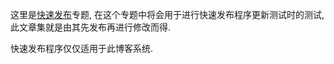 这里是[快速发布](https://github.com/SmileYik/QuickPostBlog)专题,  在这个专题中将会用于进行快速发布程序更新测试时的测试, 此文章集就是由其先发布再进行修改而得.

快速发布程序仅仅适用于此博客系统.